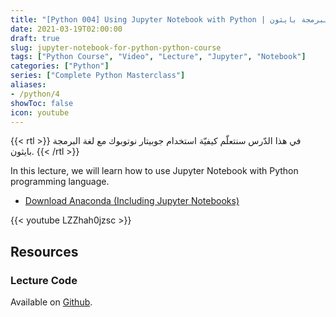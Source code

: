 ```yaml
---
title: "[Python 004] Using Jupyter Notebook with Python | استخدام جوبيتار نوتبك مع لغة البرمجة بايثون"
date: 2021-03-19T02:00:00
draft: true
slug: jupyter-notebook-for-python-python-course
tags: ["Python Course", "Video", "Lecture", "Jupyter", "Notebook"]
categories: ["Python"]
series: ["Complete Python Masterclass"]
aliases:
- /python/4
showToc: false
icon: youtube
---
```


{{< rtl >}}
في هذا الدّرس سنتعلّم كيفيّة استخدام جوبيتار نوتوبوك مع لغة البرمجة بايثون.
{{< /rtl >}}

In this lecture, we will learn how to use Jupyter Notebook with Python programming language.
- [Download Anaconda (Including Jupyter Notebooks)](https://www.anaconda.com/products/individual#Downloads)

{{< youtube LZZhah0jzsc >}}

## Resources

### Lecture Code
Available on [Github](https://github.com/mohnoor94/CorePythonCourse/blob/main/01%20-%20Lecture%2001/01%20-%20Welcome%20Aboard.ipynb).
